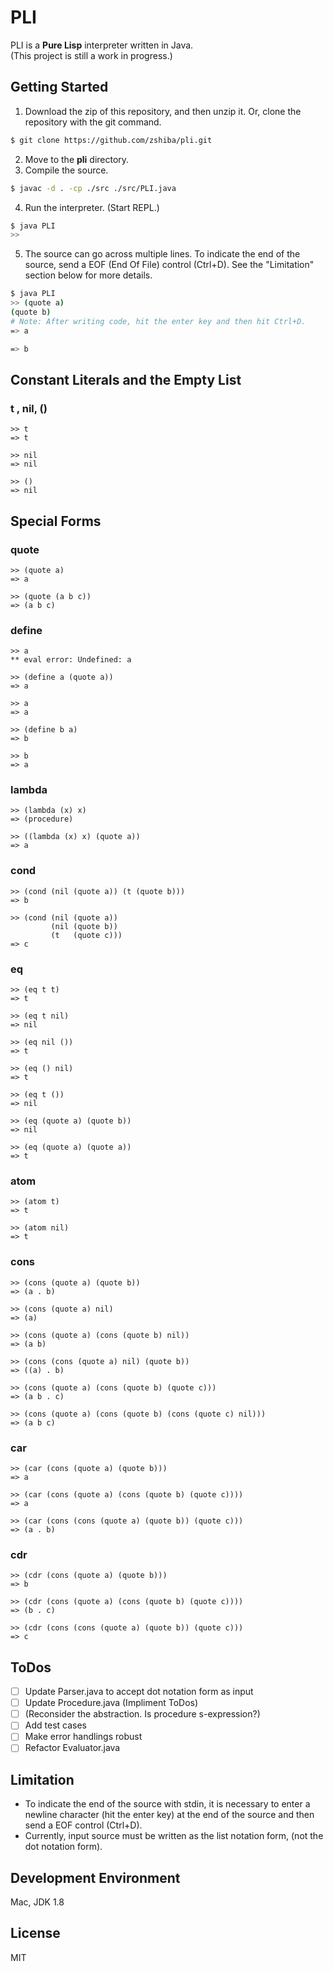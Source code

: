 # PLI
PLI is a **Pure Lisp** interpreter written in Java.  
(This project is still a work in progress.)

## Getting Started
1. Download the zip of this repository, and then unzip it. Or, clone the repository with the git command.
```bash
$ git clone https://github.com/zshiba/pli.git
```
2. Move to the **pli** directory.
3. Compile the source.
```bash
$ javac -d . -cp ./src ./src/PLI.java
```
4. Run the interpreter. (Start REPL.)
```bash
$ java PLI
>> 
```
5. The source can go across multiple lines. To indicate the end of the source, send a EOF (End Of File) control (Ctrl+D). See the "Limitation" section below for more details.
```bash
$ java PLI
>> (quote a)
(quote b)
# Note: After writing code, hit the enter key and then hit Ctrl+D.
=> a

=> b
```

## Constant Literals and the Empty List
### t , nil, ()
```
>> t
=> t

>> nil
=> nil

>> ()
=> nil
```
## Special Forms
### quote
```
>> (quote a)
=> a

>> (quote (a b c))
=> (a b c)
```
### define
```
>> a       
** eval error: Undefined: a

>> (define a (quote a))
=> a

>> a       
=> a

>> (define b a)
=> b

>> b
=> a
```
### lambda
```
>> (lambda (x) x) 
=> (procedure)

>> ((lambda (x) x) (quote a))
=> a
```
### cond
```
>> (cond (nil (quote a)) (t (quote b)))
=> b

>> (cond (nil (quote a))                                                  
         (nil (quote b))
         (t   (quote c)))
=> c
```
### eq
```
>> (eq t t)
=> t

>> (eq t nil)
=> nil

>> (eq nil ())
=> t

>> (eq () nil)
=> t

>> (eq t ())
=> nil

>> (eq (quote a) (quote b))
=> nil

>> (eq (quote a) (quote a))
=> t
```
### atom
```
>> (atom t)
=> t

>> (atom nil)
=> t
```
### cons
```
>> (cons (quote a) (quote b))
=> (a . b)

>> (cons (quote a) nil)
=> (a)

>> (cons (quote a) (cons (quote b) nil))
=> (a b)

>> (cons (cons (quote a) nil) (quote b))
=> ((a) . b)

>> (cons (quote a) (cons (quote b) (quote c)))
=> (a b . c)

>> (cons (quote a) (cons (quote b) (cons (quote c) nil)))
=> (a b c)
```
### car
```
>> (car (cons (quote a) (quote b)))
=> a

>> (car (cons (quote a) (cons (quote b) (quote c))))
=> a

>> (car (cons (cons (quote a) (quote b)) (quote c)))
=> (a . b)
```
### cdr
```
>> (cdr (cons (quote a) (quote b)))
=> b

>> (cdr (cons (quote a) (cons (quote b) (quote c))))
=> (b . c)

>> (cdr (cons (cons (quote a) (quote b)) (quote c)))
=> c
```

## ToDos
- [ ] Update Parser.java to accept dot notation form as input
- [ ] Update Procedure.java (Impliment ToDos)
- [ ] (Reconsider the abstraction. Is procedure s-expression?)
- [ ] Add test cases
- [ ] Make error handlings robust
- [ ] Refactor Evaluator.java

## Limitation
- To indicate the end of the source with stdin, it is necessary to enter a newline character (hit the enter key) at the end of the source and then send a EOF control (Ctrl+D).
- Currently, input source must be written as the list notation form, (not the dot notation form).

## Development Environment
Mac, JDK 1.8

## License
MIT
